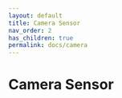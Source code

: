 ```yaml
---
layout: default
title: Camera Sensor
nav_order: 2
has_children: true
permalink: docs/camera
---
```


# Camera Sensor